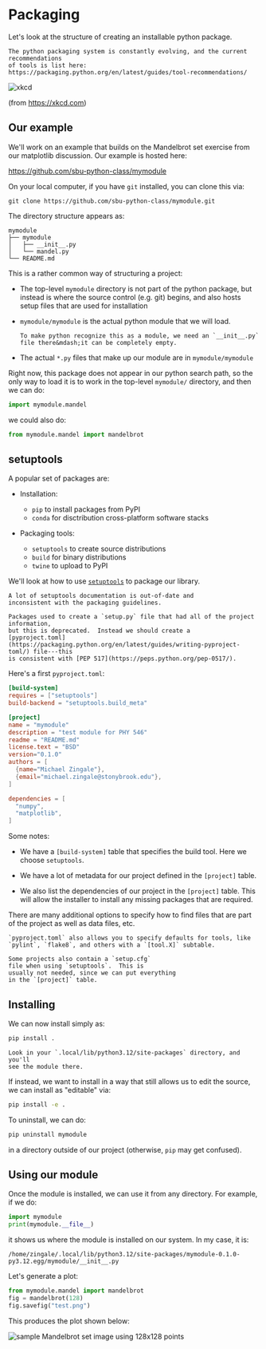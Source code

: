 # Packaging



Let's look at the structure of creating an installable python package.

```{note}
The python packaging system is constantly evolving, and the current recommendations
of tools is list here: https://packaging.python.org/en/latest/guides/tool-recommendations/
```

![xkcd](python_environment.png)

(from https://xkcd.com)


## Our example

We'll work on an example that builds on the Mandelbrot set exercise
from our matplotlib discussion.  Our example is hosted here:

https://github.com/sbu-python-class/mymodule

On your local computer, if you have `git` installed, you can clone this via:

```
git clone https://github.com/sbu-python-class/mymodule.git
```

The directory structure appears as:

```
mymodule
├── mymodule
│   ├── __init__.py
│   └── mandel.py
└── README.md
```

This is a rather common way of structuring a project:

* The top-level `mymodule` directory is not part of the python
  package, but instead is where the source control (e.g. git) begins,
  and also hosts setup files that are used for installation

* `mymodule/mymodule` is the actual python module that we will load.

   ```{important}
   To make python recognize this as a module, we need an `__init__.py`
   file there&mdash;it can be completely empty.
   ```

* The actual `*.py` files that make up our module are in `mymodule/mymodule`

Right now, this package does not appear in our python search path, so
the only way to load it is to work in the top-level `mymodule/`
directory, and then we can do:

```python
import mymodule.mandel
```

we could also do:

```python
from mymodule.mandel import mandelbrot
```


## setuptools

A popular set of packages are:

* Installation:

  * `pip` to install packages from PyPI
  * `conda` for disctribution cross-platform software stacks

* Packaging tools:

  * `setuptools` to create source distributions
  * `build` for binary distributions
  * `twine` to upload to PyPI

We'll look at how to use [`setuptools`](https://setuptools.pypa.io/en/latest/build_meta.html) to package our library.

```{note}
A lot of setuptools documentation is out-of-date and
inconsistent with the packaging guidelines.

Packages used to create a `setup.py` file that had all of the project information,
but this is deprecated.  Instead we should create a
[pyproject.toml](https://packaging.python.org/en/latest/guides/writing-pyproject-toml/) file---this
is consistent with [PEP 517](https://peps.python.org/pep-0517/).
```

Here's a first `pyproject.toml`:

```toml
[build-system]
requires = ["setuptools"]
build-backend = "setuptools.build_meta"

[project]
name = "mymodule"
description = "test module for PHY 546"
readme = "README.md"
license.text = "BSD"
version="0.1.0"
authors = [
  {name="Michael Zingale"},
  {email="michael.zingale@stonybrook.edu"},
]

dependencies = [
  "numpy",
  "matplotlib",
]

```

Some notes:

* We have a `[build-system]` table that specifies the build tool.
  Here we choose `setuptools`.

* We have a lot of metadata for our project defined in the `[project]`
  table.

* We also list the dependencies of our project in the `[project]` table.
  This will allow the installer to install any missing packages that are
  required.

There are many additional options to specify how to find files that
are part of the project as well as data files, etc.


```{tip}
`pyproject.toml` also allows you to specify defaults for tools, like
`pylint`, `flake8`, and others with a `[tool.X]` subtable.
```

```{note}
Some projects also contain a `setup.cfg`
file when using `setuptools`.  This is
usually not needed, since we can put everything
in the `[project]` table.
```


## Installing

We can now install simply as:

```bash
pip install .
```

```{tip}
Look in your `.local/lib/python3.12/site-packages` directory, and you'll
see the module there.
```

If instead, we want to install in a way that still allows us to edit the source,
we can install as "editable" via:

```bash
pip install -e .
```

To uninstall, we can do:

```bash
pip uninstall mymodule
```

in a directory outside of our project (otherwise, `pip` may get confused).

## Using our module

Once the module is installed, we can use it from any directory.  For example, if we do:

```python
import mymodule
print(mymodule.__file__)
```

it shows us where the module is installed on our system.  In my case, it is:

```
/home/zingale/.local/lib/python3.12/site-packages/mymodule-0.1.0-py3.12.egg/mymodule/__init__.py
```

Let's generate a plot:

```python
from mymodule.mandel import mandelbrot
fig = mandelbrot(128)
fig.savefig("test.png")
```

This produces the plot shown below:

![sample Mandelbrot set image using 128x128 points](test.png)
